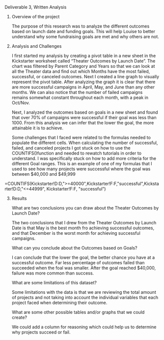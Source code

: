 Deliverable 3, Written Analysis 

1. Overview of the project 

	The purpose of this research was to analyze the different outcomes based on launch date and funding goals. This will help Louise to better understand why some fundraising goals are met and why others are not. 


2. Analysis and Challenges 
	
	I first started my analysis by creating a pivot table in a new sheet in the Kickstarter worksheet called “Theater Outcomes by Launch Date”. The chart was filtered by Parent Category and Years so that we can look at all the Theater data and find out which Months have the most failed, successful, or canceled outcomes. Next I created a line graph to visually represent the pivot table. After analyzing the graph it is clear that there are more successful campaigns in April, May, and June than any other months. We can also notice that the number of failed campaigns remains somewhat constant throughout each month, with a peak in Oct/Nov. 

	Next, I analyzed the outcomes based on goals in a new sheet and found that over 70% of campaigns were successful if their goal was less than 1000. From this analysis we can infer that the lower the goal, the more attainable it is to achieve. 

	Some challenges that I faced were related to the formulas needed to populate the different cells. When calculating the number of successful, failed, and canceled projects I got stuck on how to use the COUNTIFS()function and needed to rewatch tutorials in order to understand. I was specifically stuck on how to add more criteria for the different Goal ranges. This is an example of one of my formulas that I used to see how many projects were successful where the goal was between $40,000 and $49,999 

=COUNTIFS(Kickstarter!D:D,">=40000",Kickstarter!F:F,"successful",Kickstarter!D:D,"<=44999", Kickstarter!F:F, "successful”)


3. Results 

	What are two conclusions you can draw about the Theater Outcomes by Launch Date?

	The two conclusions that I drew from the Theater Outcomes by Launch Date is that May is the best month fro achieving successful outcomes, and that December is the worst month for achieving successful campaigns. 


	What can you conclude about the Outcomes based on Goals?
		
	I can conclude that the lower the goal, the better chance you have at a successful outcome. Far less percentage of outcomes failed than succeeded when the foal was smaller. After the goal reached $40,000, failure was more common than success. 

	What are some limitations of this dataset?
	
	Some limitations with the data is that we are reviewing the total amount of projects and not taking into account the individual variables that each project faced when determining their outcome. 
	

	What are some other possible tables and/or graphs that we could create?

	We could add a column for reasoning which could help us to determine why projects succeed or fail. 